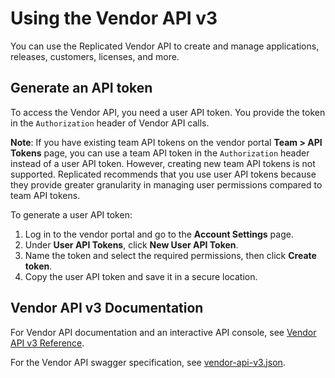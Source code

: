 # Using the Vendor API v3

You can use the Replicated Vendor API to create and manage applications, releases,
customers, licenses, and more.

## Generate an API token

To access the Vendor API, you need a user API token. You provide the token
in the `Authorization` header of Vendor API calls.

**Note**: If you have existing team API tokens on the vendor portal **Team > API Tokens**
page, you can use a team API token in the `Authorization` header instead of a user
API token.
However, creating new team API tokens is not supported. Replicated recommends that
you use user API tokens because they provide greater granularity in managing
user permissions compared to team API tokens.

To generate a user API token:

1. Log in to the vendor portal and go to the **Account Settings** page.
1. Under **User API Tokens**, click **New User API Token**.
1. Name the token and select the required permissions, then click **Create token**.
1. Copy the user API token and save it in a secure location.

## Vendor API v3 Documentation

For Vendor API documentation and an interactive API console, see [Vendor API v3 Reference](https://replicated-vendor-api.readme.io/v3/reference/createapp).

For the Vendor API swagger specification, see [vendor-api-v3.json](https://api.replicated.com/vendor/v3/spec/vendor-api-v3.json).
